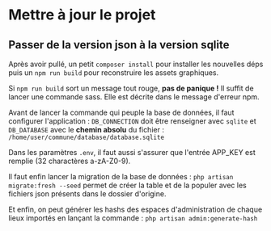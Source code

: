 # Mettre à jour le projet

## Passer de la version json à la version sqlite

Après avoir pullé, un petit `composer install` pour installer les nouvelles déps
puis un `npm run build` pour reconstruire les assets graphiques.

Si `npm run build` sort un message tout rouge, **pas de panique !** Il suffit
de lancer une commande sass. Elle est décrite dans le message d'erreur npm.

Avant de lancer la commande qui peuple la base de données, il faut configurer
l'application :
`DB_CONNECTION` doit être renseigner avec `sqlite` et `DB_DATABASE` avec le
**chemin absolu** du fichier : `/home/user/commune/database/database.sqlite`

Dans les paramètres `.env`, il faut aussi s'assurer que l'entrée APP_KEY est
remplie (32 charactères a-zA-Z0-9).

Il faut enfin lancer la migration de la base de données :
`php artisan migrate:fresh --seed` permet de créer la table et de la populer
avec les fichiers json présents dans le dossier d'origine.

Et enfin, on peut générer les hashs des espaces d'administration de chaque lieux
importés en lançant la commande : `php artisan admin:generate-hash`
